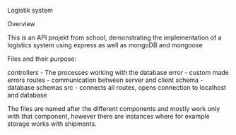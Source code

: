 Logistik system

Overview

This is an API projekt from school, demonstrating the implementation of a logistics system using express as well as mongoDB and mongoose

Files and their purpose:

controllers - The processes working with the database
error - custom made errors
routes - communication between server and client
schema - database schemas
src - connects all routes, opens connection to localhost and database

The files are named after the different components and mostly work only with that component, however there are instances where for example storage works with shipments.

